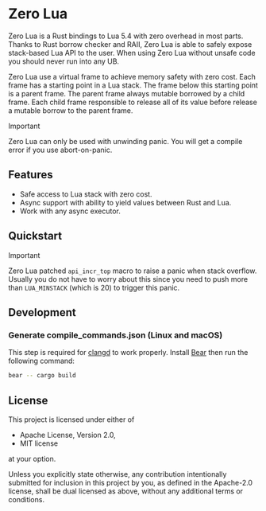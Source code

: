 # Zero Lua

Zero Lua is a Rust bindings to Lua 5.4 with zero overhead in most parts. Thanks to Rust borrow checker and RAII, Zero Lua is able to safely expose stack-based Lua API to the user. When using Zero Lua without unsafe code you should never run into any UB.

Zero Lua use a virtual frame to achieve memory safety with zero cost. Each frame has a starting point in a Lua stack. The frame below this starting point is a parent frame. The parent frame always mutable borrowed by a child frame. Each child frame responsible to release all of its value before release a mutable borrow to the parent frame.

> [!IMPORTANT]
> Zero Lua can only be used with unwinding panic. You will get a compile error if you use abort-on-panic.

## Features

- Safe access to Lua stack with zero cost.
- Async support with ability to yield values between Rust and Lua.
- Work with any async executor.

## Quickstart

> [!IMPORTANT]
> Zero Lua patched `api_incr_top` macro to raise a panic when stack overflow. Usually you do not have to worry about this since you need to push more than `LUA_MINSTACK` (which is 20) to trigger this panic.

## Development

### Generate compile_commands.json (Linux and macOS)

This step is required for [clangd](https://clangd.llvm.org/) to work properly. Install [Bear](https://github.com/rizsotto/Bear) then run the following command:

```sh
bear -- cargo build
```

## License

This project is licensed under either of

- Apache License, Version 2.0,
- MIT license

at your option.

Unless you explicitly state otherwise, any contribution intentionally submitted for inclusion in this project by you, as defined in the Apache-2.0 license, shall be dual licensed as above, without any additional terms or conditions.
